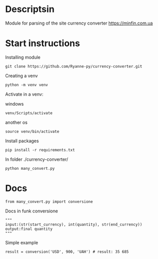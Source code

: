 # Descriptsin
Module for parsing of the site currency converter https://minfin.com.ua
# Start instructions
Installing module

    git clone https://github.com/Ryanne-py/currency-converter.git
  
Creating a venv

    python -m venv venv

Activate in a venv:

windows

    venv/Scripts/activate
another os

    source venv/bin/activate
Install packages

    pip install -r requirements.txt
In folder ./currency-converter/

    python many_convert.py
# Docs
    from many_convert.py import conversione
    
Docs in funk conversione

    """
    input:(str(start_currency), int(quantity), str(end_currency))
    output:final quantity
    """
    
Simple example

    result = conversion('USD', 900, 'UAH') # result: 35 685
